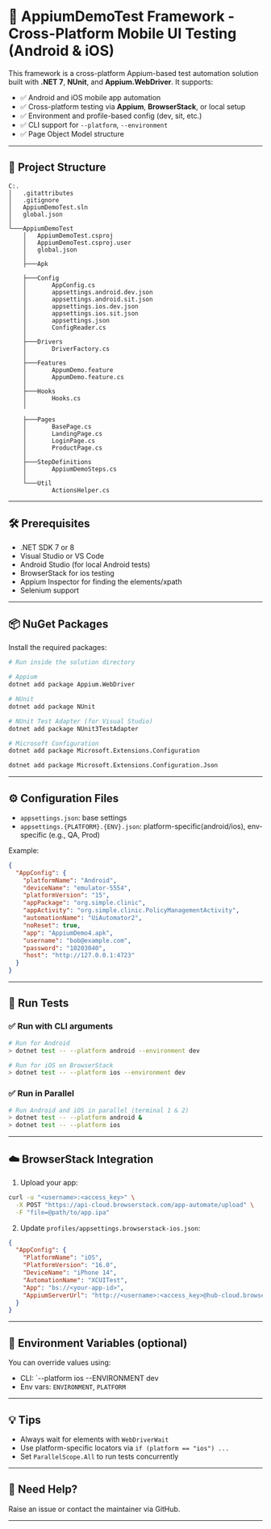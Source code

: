 # 📱 AppiumDemoTest Framework - Cross-Platform Mobile UI Testing (Android & iOS)

This framework is a cross-platform Appium-based test automation solution built with **.NET 7**, **NUnit**, and **Appium.WebDriver**. It supports:

* ✅ Android and iOS mobile app automation
* ✅ Cross-platform testing via **Appium**, **BrowserStack**, or local setup
* ✅ Environment and profile-based config (dev, sit, etc.)
* ✅ CLI support for `--platform`, `--environment`
* ✅ Page Object Model structure

---

## 🧱 Project Structure

```
C:.
│   .gitattributes
│   .gitignore
│   AppiumDemoTest.sln
│   global.json
│
└───AppiumDemoTest
    │   AppiumDemoTest.csproj
    │   AppiumDemoTest.csproj.user
    │   global.json
    │
    ├───Apk
 
    ├───Config
    │       AppConfig.cs
    │       appsettings.android.dev.json
    │       appsettings.android.sit.json
    │       appsettings.ios.dev.json
    │       appsettings.ios.sit.json
    │       appsettings.json
    │       ConfigReader.cs
    │
    ├───Drivers
    │       DriverFactory.cs
    │
    ├───Features
    │       AppumDemo.feature
    │       AppumDemo.feature.cs
    │
    ├───Hooks
    │       Hooks.cs
    │
    
    ├───Pages
    │       BasePage.cs
    │       LandingPage.cs
    │       LoginPage.cs
    │       ProductPage.cs
    │
    ├───StepDefinitions
    │       AppiumDemoSteps.cs
    │
    └───Util
            ActionsHelper.cs
```

---

## 🛠 Prerequisites

* .NET SDK 7 or 8
* Visual Studio or VS Code
* Android Studio (for local Android tests)
* BrowserStack for ios testing
* Appium Inspector for finding the elements/xpath
* Selenium support

---

## 📦 NuGet Packages

Install the required packages:

```bash
# Run inside the solution directory

# Appium
dotnet add package Appium.WebDriver

# NUnit
dotnet add package NUnit

# NUnit Test Adapter (for Visual Studio)
dotnet add package NUnit3TestAdapter

# Microsoft Configuration
dotnet add package Microsoft.Extensions.Configuration

dotnet add package Microsoft.Extensions.Configuration.Json
```
---

## ⚙️ Configuration Files

* `appsettings.json`: base settings
* `appsettings.{PLATFORM}.{ENV}.json`: platform-specific(android/ios), env-specific (e.g., QA, Prod)

Example:

```json
{
  "AppConfig": {
    "platformName": "Android",
    "deviceName": "emulator-5554",
    "platformVersion": "15",
    "appPackage": "org.simple.clinic",
    "appActivity": "org.simple.clinic.PolicyManagementActivity",
    "automationName": "UiAutomator2",
    "noReset": true,
    "app": "AppiumDemo4.apk",
    "username": "bob@example.com",
    "password": "10203040",
    "host": "http://127.0.0.1:4723"
  }
}
```

---

## 🚀 Run Tests

### ✅ Run with CLI arguments

```bash
# Run for Android
> dotnet test -- --platform android --environment dev

# Run for iOS on BrowserStack
> dotnet test -- --platform ios --environment dev
```

### ✅ Run in Parallel

```bash
# Run Android and iOS in parallel (terminal 1 & 2)
> dotnet test -- --platform android &
> dotnet test -- --platform ios
```

---

## ☁️ BrowserStack Integration

1. Upload your app:

```bash
curl -u "<username>:<access_key>" \
  -X POST "https://api-cloud.browserstack.com/app-automate/upload" \
  -F "file=@path/to/app.ipa"
```

2. Update `profiles/appsettings.browserstack-ios.json`:

```json
{
  "AppConfig": {
    "PlatformName": "iOS",
    "PlatformVersion": "16.0",
    "DeviceName": "iPhone 14",
    "AutomationName": "XCUITest",
    "App": "bs://<your-app-id>",
    "AppiumServerUrl": "http://<username>:<access_key>@hub-cloud.browserstack.com/wd/hub"
  }
}
```

---

## 📂 Environment Variables (optional)

You can override values using:

* CLI: `--platform ios --ENVIRONMENT dev  
* Env vars: `ENVIRONMENT`, `PLATFORM`

---

## 💡 Tips

* Always wait for elements with `WebDriverWait`
* Use platform-specific locators via `if (platform == "ios") ...`
* Set `ParallelScope.All` to run tests concurrently


---

## 🙋 Need Help?

Raise an issue or contact the maintainer via GitHub.

---
